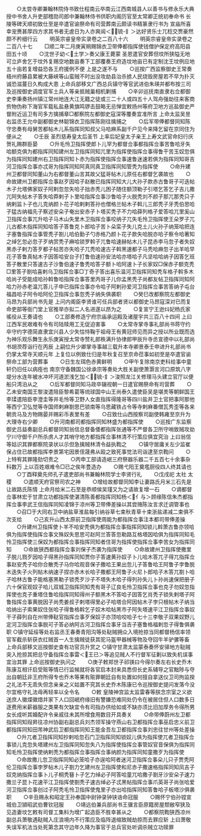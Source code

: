 <!-- { "loadSidebar": true } -->
　　○太尝寺卿兼翰林院侍书致仕程南云卒南云江西南城县人以善书与修永乐大典授中书舍人升吏部稽勋司郎中兼翰林侍书供职内阁历官至太常卿正统初奉命书  长陵等碑天顺初致仕至是卒遣官谕祭命有司营葬南云颇读书精篆隶行书为  宣庙所喜幸宠赉甚厚四方求其书者无虗日为人亦爽闿＜锍-釒＞达好贤乐士兀稔交贾豪然颇不矜细行云
　　明英宗睿皇帝实录卷之二百八十六
　　明英宗睿皇帝实录卷之二百八十七
　　□顺二年二月庚寅朔赐锦衣卫带俸都指挥使钱僧护保定府高阳县田五十顷
　　○沈世子幼＜土学＞奏父康王薨蒙  圣恩遣官安葬但坟所狭隘无地可立庐舍乞于坟外复赐空地数亩奏下工部覆奏王府造坟地亩已有定制沈王坟例应地五十亩若复增益恐各王府援例不便  上是之遂不与
　　○巡按广西监察御史王常奏梧州府藤县累被大藤峡等山蛮贼不时出没攻劫县治杀掳人民烧毁房屋若不早为扑灭诚恐滋蔓日久构成大患  上命兵部移文广西总兵镇守等官武进伯朱瑛并都布按三司及巡按御史调度官军土兵人等亲抵贼巢相机剿捕
　　○辛卯巡抚南直隶右佥都御史李秉奏扬州镇江常州地连大江无籍之徒或三二十人或四五十人驾舟强劫往来客商赀物伪称下海官军载私盐悬黄旗鸣锣击鼓略无忌惮宜敕扬州等府卫地方巡盐御史严督附近运卫有司多方擒捕章□都察院左都御史寇深等覆奏宜准所言  上命太监吴昱右监丞王允中副都御史林聪锦衣卫指挥陈刚往擒捕之
　　○后军带俸都督同知陈守忠奏有母舅苦都帖木儿系指挥同知叔父马哈麻系副千户见今来降乞留在京同住为便从之
　　○壬辰  圣烈慈寿皇太后圣节  上率后妃皇太子亲王上寿文武官命妇行庆贺礼赐群臣晏
　　○升毛怜卫指挥使郎卜儿罕为都督佥事都指挥佥事苦鲁哈牙失哈额克俱为都指挥同知建州左卫指挥同知兀里为指挥使指挥佥事得鲁干苦玉奴忽俱为指挥同知建州右卫指挥同知卜赤为指挥使指挥佥事速鲁迷速若俱为指挥同知哥吉河卫指挥佥事亦忒哥为指挥同知阿真同真卫指挥同知管秃为指挥使
　　○命升建州卫都督同知董山为右都督董山言其故父猛哥帖木儿原任右都督乞袭故也
　　○命故建州卫都指挥佥事赵歹因哈子赵散已指挥同知大儿大孙子款赤古鲁哥子可迭帖木子允塔佛家奴子阿剌忽忽失哈子拙赤秃儿困子随住额顶勒子引塔乞答乞子吉儿撒兀阿失帖木子答失哈莽剌子卜里哈指挥佥事沙鲁哈子火脱秃刘不颜子那兀那秃只子纳剌监卜子也儿克纳颜卜花子哈剌剌答孙也僧格兰帖木子斡儿三郎秃子牙秃伯思哈子猛古纳福先子察述安朵子奄出安赤子卜塔买秃子不力哈薛列格子爱答哈兀里奚山卫指挥佥事兀升哈子马木山失里木卫指挥佥事咬纳子兀失毛怜卫指挥使王朵罗子兀儿古都木指挥同知哈答子答鲁克卜郎哈子苦卜朵栾子失儿克土儿火孙子纳笼哈把连子塞鲁指挥佥事管秃子劄儿哈伯勤子勺赤格乃颜卜花子款失哈脱亦哈子察令哈著知之绰乞忽必忽子歹纳赏秃子麻哈锁罗斡子兀鲁哈速赫帖木儿子昆赤李马忽子者失奴黑赤子剌力答歹都子帖苦亦失哈子兀秃哈速古子斡黑速都子马秃哈麻忽子出羊哈早花子答鲁真帖木子因答哈安台子打鲁伯速孙安法哈亦塔哈子凡坚哈哈纳子因答乞班答子散里只答速古子沙鲁伯速子鲁秃哈答子额卜哈阿速卜子长家奴□保赤子额克秃□里答子劄哈喜剌乌卫指挥佥事□丁奇子答出喜乐温河卫指挥同知秃车格子斡多木哈尚子受能成哈孙斡鲁哈指挥佥事答里丙哥子儿你孟黑秃子尚都友帖卫指挥同知阿哈力孙赤老温兀答儿子申已指挥佥事亦令哈子阿剌孙爱河卫指挥佥事苦答纳子屯台福昌哈子阿令哈阿伦卫指挥佥事忽秃子纳失俱袭职
　　○癸巳改都察院左都御史马昂为兵部尚书先是  上问内阁臣李贤谁可任兵部者贤以都御史马昂寇深对已而复命吏部等衙门堂上官推举亦拟二人名进遂以昂为之
　　○复宣宁王逊炓妃杨氏家徭役从王奏请也
　　○工部奏修造宁府宗庙承运殿及诸屋宇共三百八十四间  上曰江西军民艰难有令有司陆赎用工无促迫害事
　　○太常寺掌寺事礼部尚书蒋守约卒守约字德简直隶宜兴县人少失怙恃鞠于祖母王有黄冠师见而异之授以所业既而选为神乐观乐舞生永乐庚寅授太常寺赞礼郎秩满升协律郎甲辰升寺丞宣德中以礼部尚书胡濙荐诣行在丙辰  上嗣位升少卿掌寺事越三载升本寺卿景泰壬申进升礼部尚书仍掌太常寺天顺元年  上复位以例致仕归是年秋复召至京命莅事如初至是卒遣官谕祭命工部为营葬事
　　○日生左珥色赤黄鲜明
　　○甲午复除南京吏科给事中童轩仍旧任以病痊也  南京守备魏国公徐承宗等奏处大胜关副使萧灏言河口原筑八字堤分水连年被水冲坏河道淤浅乞加＜锍-釒＞浚照龙江关修理马头建立官厅以便船只湾泊从之
　　○后军都督同知马政卒辍视朝一日遣官赐祭命有司营葬
　　○乙未安南国王黎浚遣陪臣黎希葛等琉球国中山王尚泰久遣使臣吴是堪羙等朝鲜国王李瑈遣陪臣李澄圭等并毛怜等卫野人女直指挥得隆哥等四川盐井卫土官把事阿那他等西宁卫弘觉等寺国师剌麻劄思巴锁南等乌思藏铁占令等寺剌麻番僧瓦秀歪等各来朝贡马及方物赐晏并赐彩币表里有差
　　○召致仕山西按察司副使韩雍至京升为大理寺右少卿
　　○升河南都司都指挥同知林盛为都指挥使
　　○巡按广东监察御史吕益奏副总兵都督同知翁信总督备倭都指挥张通等不严督各卫所守哨致贼攻劫宁川守御千户所杀虏人才其哨守地方都指挥佥事林清不行策应俱宜究治  上曰翁信等姑识其罪都察院录状以示但急擒贼林清令益执鞫之
　　○镇守居庸关左少监崔保占住已故都指挥李景第宅因景侄晟弗从殴之致死事觉法司诣逮至京鞫问
　　○上特宥其罪隆劾切责之
　　○丙申工部请造岷三府祭器乐器二千五百七十余事杂科数万  上以百姓艰难令□已之俟年豊造办
　　○赐弋阳王奠壏厨役四人终其请也
　　○丁酉释奠先师孔子遣吏部尚书兼翰林院学士李贤行礼
　　○戊戌祀  太社  太稷
　　○遣顺天府官祭司农之神
　　○增给故都督同知李让妻路氏月米三石先是让故路氏陈情  上命月给米二石至是恭顺侯吴瑾又为之请故复增一石
　　○谪都督佥事林宏于甘肃立功都指挥使湛清陈善都指挥同知杨＜亻与＞顾缘陈信朱杰都指挥佥事李武王信指挥同知凌锦于凉州等卫带俸差操以其尝赂陈汝言求迁调管事也
　　○召□于大同右卫中纳盐草淮盐每引纳谷草七束秋青草十束浙盐递减二束俱不次支给
　　○己亥升山西太原前卫指挥使周能为都指挥佥事注本都司带俸差操
　　○升建州卫指挥使卜羊不哈安秃俱为都指挥佥事指挥同知锁儿斡萧古鲁亦领哈俱为指挥使指挥佥事文殊奴失思思可赵阿兰答答忽勒路互格塔因哈俱为指挥同知毛怜卫指挥使三保奴为都指挥佥事指挥同知者住哥为指挥使指挥佥事李苦女为指挥同知
　　○命故狭西都指挥佥事刘保子杰袭为指挥使
　　○命故建州卫指挥使撒里子脱儿戮歹因哈子得黑孙指挥同知贾你子答速黄孙奴子卜儿哈木答兀子得兀指挥佥事赵安秃子哈你合散秃子马你哈观音保子撒哈王果出忽儿子答鲁哈王阿鲁子孛鲁脱木迭失子火列帖木纳速子捏亦赤木长哈子撒都王阿鲁子火尼卜郎哈子木答兀劄卜哈子哈林古鲁子能格塞黑勒子锁秃歹沙子不塔失木哈子得列孙失儿卜孙尚速保把册子六十保官观奴子哈儿双城卫指挥同知秃有哥子辽良毛怜卫指挥佥事也克子勿奴忽指挥使也克子重塔住鲁哈指挥同知得州子额黑木不答哈子因答乞肖秃子锁失剌塔子阿鲁指挥佥事黄脱因子尚秃姜叔子剌塔得里必子哈塔合阿因帖木子孛只根帖木子纳当哈纳出子索果奴住张哈子得鲁格斡乞子奴木哈帖黑市子阿失塔速平江卫指挥佥事奴干子薛列自在州带俸鞑官指挥佥事歹保奴子亦顶哈咬哈子七十三李敬子双果奴野儿定河卫指挥佥事脱可子答必纳阿古河卫指挥佥事牙当吉子塞鲁格福剌忽子得鲁俱袭职
○镇守延绥等处右监丞王春奏青阳沟等处鞑贼拥众入境抢掠当同都督杨信率领官军截杀斩获衣红贼首一人生擒贼徒获其驼马盔甲器械等物及夺回牛羊驴骡等畜  上命兵部移文巡按御史查有功官员升赏之
○镇守甘肃太监蒙泰奏怀安驿地方鞑贼突入抢掠其把总守备指挥佥事雷＜王已＞等追见贼人不行督军征剿以致失机误事宜治其罪  上命巡按御史执问之
　　○庚子敕郑世子祁锳曰今得尔奏左右长史乔木陈康互相讦启受赃等情已行监候就将各官启本封来具悉但长史系辅导之官黜陟与夺出自朝廷非王府所得专也乔木等果有赃罪朝廷自有处置如何擅自拿送仪卫司拘监揆之礼法不无乖失但念亲亲之义姑置不究其长史乔木陈康已令巡按御史提问发落今没尔宜格守礼法毋再轻率以全令名
　　○敕  皇陵神宫监太监雷春等朕念宗室之义欲送庶人徽煠徽焟并家下人口回岷府缘旧有讐嫌恐难同处仍令在被居住但人口数多日逐费用米薪器服之类果有欠缺宜令有司指办供给如或不缺亦须比旧加厚务令得所男女长成听其婚配许令亲戚往未其所增食用数目开具奏关
　　○命带俸蔚州左卫都指挥同知叚昇往凉州协副右副总兵刘杰领军操守燕山右卫都指挥佥事巫启忠义前卫都指挥同知田芾神武后卫都指挥同知王能金吾左卫都指挥佥事刘忠往甘州等处差操
　　○升兀者卫指挥同知抄剌哈忽石门卫指挥同知锁奴儿俱为指挥使兀者卫指挥佥事锁儿克忽失塔建州左卫指挥同知忽失八为指挥使指挥佥事管奴官音保俱为指挥同知毛怜卫指挥使纳剌秃为都指挥佥事指挥佥事纳颜为指挥同知童撒歹为指挥使
　　○命故撒儿忽卫指挥同知必笼哈子亦逞哈阿者迷河卫指挥佥事朵儿只子贾秃阿伦卫指挥佥事孛罗帖木儿子劄力乞建州左卫指挥使和尼赤子撒速格指挥同知凤吉子奴克纳指挥佥事卜儿子桐秃簮卜子乞力绰必子阿答哈童兀哈撒子劄牙沙安朵子速力撒兰子昆卜花速平江卫指挥使劄秃子速古绰必子忒黑帖指挥佥事爪英哥子尚张哈爱河卫指挥佥事创过子阿秃毛怜卫指挥使鬼里子亦出哈指挥同知答鲁哈子板塔沙俱袭职
　　○辛丑赐永和昭定王孙奉国中尉钟录钟铗诰命冠服
　　○赐怀宁伯孙镗宣城伯卫頴昭武伯曹钦冠服
　　○靖远伯兼兵部尚书王骥言臣原籍房屋颓敝窄狭及见造妻坟乞敕有司督工集料为增广起造臣不胜幸甚从之
　　○都察院鞫狭西凉州副总兵萧敬遇鞑贼入庄浪境内不行策应及临阵退缩致贼劫掠而去罪应斩  上曰萧敬失误军机法当处死第念其守边年久降为事官于总兵官处听调杀贼立功赎罪
